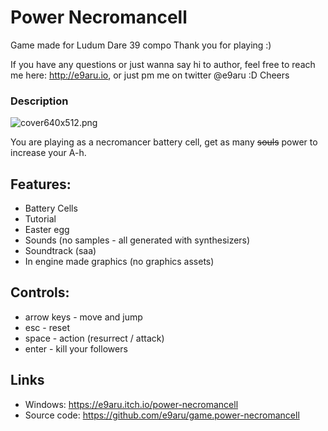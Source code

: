 # Power Necromancell

Game made for Ludum Dare 39 compo
Thank you for playing :)

If you have any questions or just wanna say hi to author, feel free to reach me here: http://e9aru.io, or just pm me on twitter @e9aru :D
Cheers


### Description
![cover640x512.png](///raw/8f8/9/z/5ba3.png)

You are playing as a necromancer battery cell, get as many ~~souls~~ power to increase your A-h.


## Features:
* Battery Cells
* Tutorial
* Easter egg
* Sounds (no samples - all generated with synthesizers)
* Soundtrack (saa)
* In engine made graphics (no graphics assets)


## Controls:
* arrow keys - move and jump
* esc - reset
* space - action (resurrect / attack)
* enter - kill your followers


## Links
* Windows: https://e9aru.itch.io/power-necromancell
* Source code: https://github.com/e9aru/game.power-necromancell